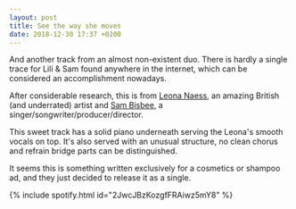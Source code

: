 ```yaml
---
layout: post
title: See the way she moves
date: 2018-12-30 17:37 +0200
---
```


And another track from an almost non-existent duo. There is hardly a single trace for Lili & Sam found anywhere in the internet, which can be considered an accomplishment nowadays.

After considerable research, this is from [Leona Naess](https://en.wikipedia.org/wiki/Leona_Naess), an amazing British (and underrated) artist and [Sam Bisbee](https://www.imdb.com/name/nm0083851), a singer/songwriter/producer/director.

This sweet track has a solid piano underneath serving the Leona's smooth vocals on top. It's also served with an unusual structure, no clean chorus and refrain bridge parts can be distinguished.

It seems this is something written exclusively for a cosmetics or shampoo ad, and they just decided to release it as a single.

{% include spotify.html id="2JwcJBzKozgfFRAiwz5mY8" %}
